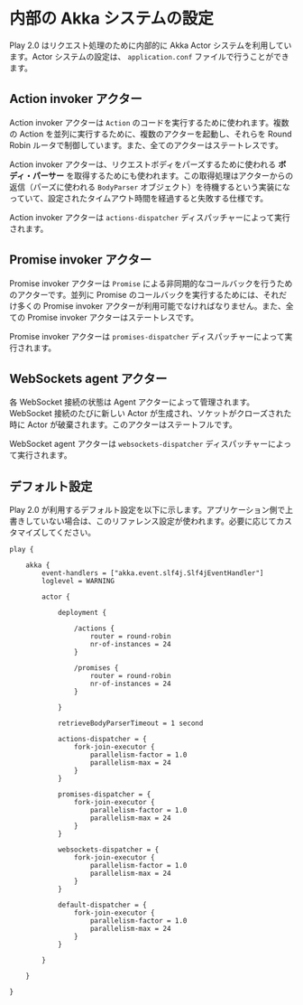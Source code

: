 <!-- translated -->
<!--
# Configuring the internal Akka system
-->
# 内部の Akka システムの設定

<!--
Play 2.0 uses an internal Akka Actor system to handle request processing. You can configure it in your application `application.conf` configuration file.
-->
Play 2.0 はリクエスト処理のために内部的に Akka Actor システムを利用しています。Actor システムの設定は、 `application.conf` ファイルで行うことができます。

<!--
## Action invoker actors
-->
## Action invoker アクター

<!--
The action invoker Actors are used to execute the `Action` code. To be able to execute several Actions concurrently we are using several of these Actors managed by a Round Robin router. These actors are stateless.

These action invoker Actors are also used to retrieve the **body parser** needed to parse the request body. Because this part waits for a reply (the `BodyParser` object to use), it will fail after a configurable timeout.

Action invoker actors are run by the `actions-dispatcher` dispatcher.
-->
Action invoker アクターは `Action` のコードを実行するために使われます。複数の Action を並列に実行するために、複数のアクターを起動し、それらを Round Robin ルータで制御しています。また、全てのアクターはステートレスです。

Action invoker アクターは、リクエストボディをパーズするために使われる **ボディ・パーサー** を取得するためにも使われます。この取得処理はアクターからの返信（パーズに使われる `BodyParser` オブジェクト）を待機するという実装になっていて、設定されたタイムアウト時間を経過すると失敗する仕様です。

Action invoker アクターは `actions-dispatcher` ディスパッチャーによって実行されます。

<!--
## Promise invoker actors
-->
## Promise invoker アクター

<!--
The promise invoker Actors are used to execute all asynchronous callback needed by `Promise`. Several Actors must be available to execute several Promise callbacks concurrently. These actors are stateless.

Promise invoker actors are run by the `promises-dispatcher` dispatcher.
-->
Promise invoker アクターは `Promise` による非同期的なコールバックを行うためのアクターです。並列に Promise のコールバックを実行するためには、それだけ多くの Promise invoker アクターが利用可能でなければなりません。また、全ての Promise invoker アクターはステートレスです。

Promise invoker アクターは `promises-dispatcher` ディスパッチャーによって実行されます。

<!--
## WebSockets agent actors

Each WebSocket connection state is managed by an Agent actor. A new actor is created for each WebSocket, and is killed when the socket is closed. These actors are statefull.

WebSockets agent actors are run by the `websockets-dispatcher` dispatcher.
-->
## WebSockets agent アクター

各 WebSocket 接続の状態は Agent アクターによって管理されます。WebSocket 接続のたびに新しい Actor が生成され、ソケットがクローズされた時に Actor が破棄されます。このアクターはステートフルです。

WebSocket agent アクターは `websockets-dispatcher` ディスパッチャーによって実行されます。

<!--
## Default configuration

Here is the reference configuration used by Play 2.0 if you don't override it. Adapt it according your application needs.
-->
## デフォルト設定

Play 2.0 が利用するデフォルト設定を以下に示します。アプリケーション側で上書きしていない場合は、このリファレンス設定が使われます。必要に応じてカスタマイズしてください。

```
play {
    
    akka {
        event-handlers = ["akka.event.slf4j.Slf4jEventHandler"]
        loglevel = WARNING
        
        actor {
            
            deployment {

                /actions {
                    router = round-robin
                    nr-of-instances = 24
                }

                /promises {
                    router = round-robin
                    nr-of-instances = 24
                }

            }
            
            retrieveBodyParserTimeout = 1 second
            
            actions-dispatcher = {
                fork-join-executor {
                    parallelism-factor = 1.0
                    parallelism-max = 24
                }
            }

            promises-dispatcher = {
                fork-join-executor {
                    parallelism-factor = 1.0
                    parallelism-max = 24
                }
            }

            websockets-dispatcher = {
                fork-join-executor {
                    parallelism-factor = 1.0
                    parallelism-max = 24
                }
            }

            default-dispatcher = {
                fork-join-executor {
                    parallelism-factor = 1.0
                    parallelism-max = 24
                }
            }
            
        }
        
    }
    
}
```
